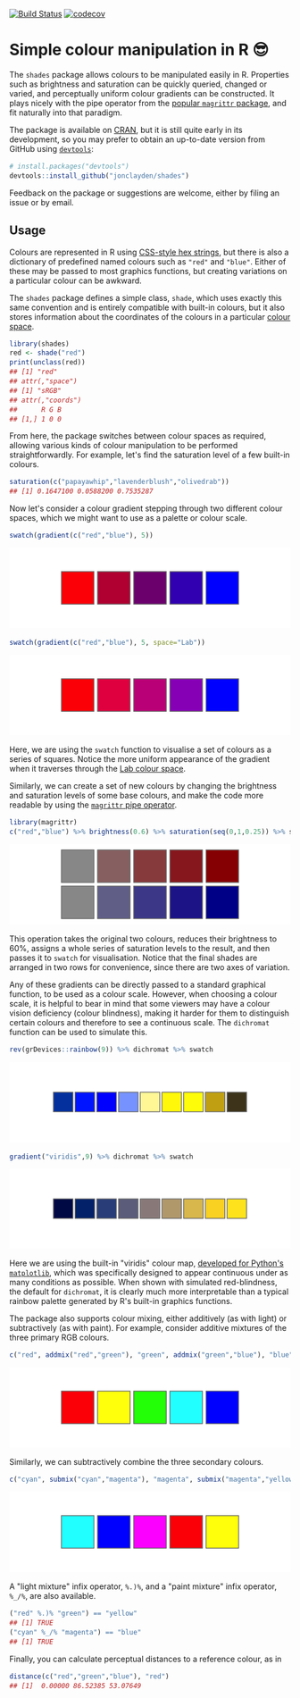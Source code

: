 

[![Build Status](https://travis-ci.org/jonclayden/shades.svg?branch=master)](https://travis-ci.org/jonclayden/shades) [![codecov](https://codecov.io/gh/jonclayden/shades/branch/master/graph/badge.svg)](https://codecov.io/gh/jonclayden/shades)

# Simple colour manipulation in R 😎

The `shades` package allows colours to be manipulated easily in R. Properties such as brightness and saturation can be quickly queried, changed or varied, and perceptually uniform colour gradients can be constructed. It plays nicely with the pipe operator from the [popular `magrittr` package](https://github.com/smbache/magrittr), and fit naturally into that paradigm.

The package is available on [CRAN](https://cran.r-project.org/package=shades), but it is still quite early in its development, so you may prefer to obtain an up-to-date version from GitHub using [`devtools`](https://github.com/hadley/devtools):


```r
# install.packages("devtools")
devtools::install_github("jonclayden/shades")
```

Feedback on the package or suggestions are welcome, either by filing an issue or by email.

## Usage

Colours are represented in R using [CSS-style hex strings](https://en.wikipedia.org/wiki/Web_colors), but there is also a dictionary of predefined named colours such as `"red"` and `"blue"`. Either of these may be passed to most graphics functions, but creating variations on a particular colour can be awkward.

The `shades` package defines a simple class, `shade`, which uses exactly this same convention and is entirely compatible with built-in colours, but it also stores information about the coordinates of the colours in a particular [colour space](https://en.wikipedia.org/wiki/Color_space).


```r
library(shades)
red <- shade("red")
print(unclass(red))
## [1] "red"
## attr(,"space")
## [1] "sRGB"
## attr(,"coords")
##      R G B
## [1,] 1 0 0
```

From here, the package switches between colour spaces as required, allowing various kinds of colour manipulation to be performed straightforwardly. For example, let's find the saturation level of a few built-in colours.


```r
saturation(c("papayawhip","lavenderblush","olivedrab"))
## [1] 0.1647100 0.0588200 0.7535287
```

Now let's consider a colour gradient stepping through two different colour spaces, which we might want to use as a palette or colour scale.


```r
swatch(gradient(c("red","blue"), 5))
```

![plot of chunk gradients](tools/figures/gradients-1.png)

```r
swatch(gradient(c("red","blue"), 5, space="Lab"))
```

![plot of chunk gradients](tools/figures/gradients-2.png)

Here, we are using the `swatch` function to visualise a set of colours as a series of squares. Notice the more uniform appearance of the gradient when it traverses through the [Lab colour space](https://en.wikipedia.org/wiki/Lab_color_space).

Similarly, we can create a set of new colours by changing the brightness and saturation levels of some base colours, and make the code more readable by using the [`magrittr` pipe operator](https://github.com/smbache/magrittr).


```r
library(magrittr)
c("red","blue") %>% brightness(0.6) %>% saturation(seq(0,1,0.25)) %>% swatch
```

![plot of chunk saturation](tools/figures/saturation-1.png)

This operation takes the original two colours, reduces their brightness to 60%, assigns a whole series of saturation levels to the result, and then passes it to `swatch` for visualisation. Notice that the final shades are arranged in two rows for convenience, since there are two axes of variation.

Any of these gradients can be directly passed to a standard graphical function, to be used as a colour scale. However, when choosing a colour scale, it is helpful to bear in mind that some viewers may have a colour vision deficiency (colour blindness), making it harder for them to distinguish certain colours and therefore to see a continuous scale. The `dichromat` function can be used to simulate this.


```r
rev(grDevices::rainbow(9)) %>% dichromat %>% swatch
```

![plot of chunk dichromat](tools/figures/dichromat-1.png)

```r
gradient("viridis",9) %>% dichromat %>% swatch
```

![plot of chunk dichromat](tools/figures/dichromat-2.png)

Here we are using the built-in "viridis" colour map, [developed for Python's `matplotlib`](http://bids.github.io/colormap/), which was specifically designed to appear continuous under as many conditions as possible. When shown with simulated red-blindness, the default for `dichromat`, it is clearly much more interpretable than a typical rainbow palette generated by R's built-in graphics functions.

The package also supports colour mixing, either additively (as with light) or subtractively (as with paint). For example, consider additive mixtures of the three primary RGB colours.


```r
c("red", addmix("red","green"), "green", addmix("green","blue"), "blue") %>% swatch
```

![plot of chunk addmix](tools/figures/addmix-1.png)

Similarly, we can subtractively combine the three secondary colours.


```r
c("cyan", submix("cyan","magenta"), "magenta", submix("magenta","yellow"), "yellow") %>% swatch
```

![plot of chunk submix](tools/figures/submix-1.png)

A "light mixture" infix operator, `%.)%`, and a "paint mixture" infix operator, `%_/%`, are also available.


```r
("red" %.)% "green") == "yellow"
## [1] TRUE
("cyan" %_/% "magenta") == "blue"
## [1] TRUE
```

Finally, you can calculate perceptual distances to a reference colour, as in


```r
distance(c("red","green","blue"), "red")
## [1]  0.00000 86.52385 53.07649
```
